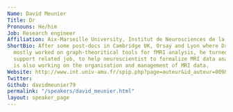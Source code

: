 ```yaml
---
Name: David Meunier
Title: Dr
Pronouns: He/him
Job: Research engineer
Affiliation: Aix-Marseille University, Institut de Neurosciences de la Timone
ShortBio: After some post-docs in Cambridge UK, Orsay and Lyon where Dr David Meunier
  mostly worked on graph-theoritical tools for fMRI analysis, he turned to a more
  support related job, to help neuroscientist to formalize MRI data analysis. David
  is also working on the organisation and management of MRI data.
Website: http://www.int.univ-amu.fr/spip.php?page=auteur&id_auteur=809&lang=en
Twitter:
Github: davidmeunier79
permalink: "/speakers/david_meunier.html"
layout: speaker_page
---
```

